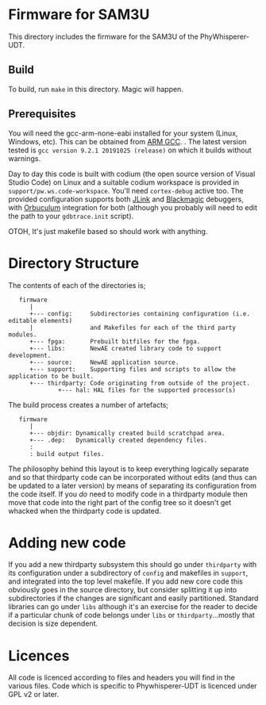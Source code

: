 # Firmware for SAM3U

This directory includes the firmware for the SAM3U of the PhyWhisperer-UDT.

## Build
To build, run `make` in this directory. Magic will happen.

## Prerequisites
You will need the gcc-arm-none-eabi installed for your system (Linux, Windows, etc). This can be obtained from [ARM GCC](https://developer.arm.com/tools-and-software/open-source-software/developer-tools/gnu-toolchain/gnu-rm). . The latest version tested is `gcc version 9.2.1 20191025 (release)` on which it builds without warnings.

Day to day this code is built with codium (the open source version of Visual Studio Code) on Linux and a suitable codium workspace is provided in `support/pw.ws.code-workspace`. You'll need `cortex-debug` active too. The provided configuration supports both [JLink](https://www.segger.com/products/debug-probes/j-link/)  and [Blackmagic](https://github.com/blacksphere/blackmagic) debuggers, with [Orbuculum](https://github.com/orbcode/orbuculum) integration for both (although you probably will need to edit the path to your `gdbtrace.init` script).

OTOH, It's just makefile based so should work with anything.

# Directory Structure
The contents of each of the directories is;

```
   firmware
      |
      +--- config:     Subdirectories containing configuration (i.e. editable elements) 
      |                and Makefiles for each of the third party modules.
      +--- fpga:       Prebuilt bitfiles for the fpga.
      +--- libs:       NewAE created library code to support development.
      +--- source:     NewAE application source.
      +--- support:    Supporting files and scripts to allow the application to be built.
      +--- thirdparty: Code originating from outside of the project.
              +--- hal: HAL files for the supported processor(s)
```
The build process creates a number of artefacts;
```
   firmware
      |
      +--- objdir: Dynamically created build scratchpad area.
      +--- .dep:   Dynamically created dependency files.
      :
      : build output files.
```
The philosophy behind this layout is to keep everything logically separate and so that thirdparty code can be incorporated without edits (and thus can be updated to a later version) by means of separating its configuration from the code itself.  If you _do_ need to modify code in a thirdparty module then move that code into the right part of the config tree so it doesn't get whacked when the thirdparty code is updated.

# Adding new code
If you add a new thirdparty subsystem this should go under `thirdparty` with its configuration under a subdirectory of `config` and makefiles in `support`, and integrated into the top level makefile.
If you add new core code this obviously goes in the source directory, but consider splitting it up into subdirectories if the changes are significant and easily partitioned. Standard libraries can go under `libs` although it's an exercise for the reader to decide if a particular chunk of code belongs under `libs` or `thirdparty`...mostly that decision is size dependent.

# Licences 
All code is licenced according to files and headers you will find in the various files. Code which is specific to Phywhisperer-UDT is licenced under GPL v2 or later.
